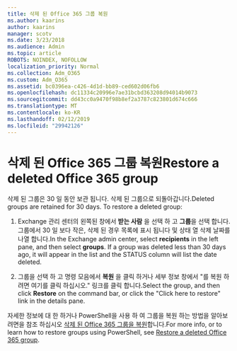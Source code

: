 ```yaml
---
title: 삭제 된 Office 365 그룹 복원
ms.author: kaarins
author: kaarins
manager: scotv
ms.date: 3/23/2018
ms.audience: Admin
ms.topic: article
ROBOTS: NOINDEX, NOFOLLOW
localization_priority: Normal
ms.collection: Adm_O365
ms.custom: Adm_O365
ms.assetid: bc0396ea-c426-4d1d-bb89-ced602d06fb6
ms.openlocfilehash: dc11334c20996e7ae31bcbd363208d94014b9073
ms.sourcegitcommit: dd43cc0a9470f98b8ef2a3787c823801d674c666
ms.translationtype: MT
ms.contentlocale: ko-KR
ms.lasthandoff: 02/12/2019
ms.locfileid: "29942126"
---
```

# <a name="restore-a-deleted-office-365-group"></a><span data-ttu-id="68691-102">삭제 된 Office 365 그룹 복원</span><span class="sxs-lookup"><span data-stu-id="68691-102">Restore a deleted Office 365 group</span></span>

<span data-ttu-id="68691-p101">삭제 된 그룹은 30 일 동안 보관 됩니다. 삭제 된 그룹으로 되돌아갑니다.</span><span class="sxs-lookup"><span data-stu-id="68691-p101">Deleted groups are retained for 30 days. To restore a deleted group:</span></span>
  
1. <span data-ttu-id="68691-p102">Exchange 관리 센터의 왼쪽된 창에서 **받는 사람** 을 선택 하 고 **그룹**을 선택 합니다. 그룹에서 30 일 보다 작은, 삭제 된 경우 목록에 표시 됩니다 및 상태 열 삭제 날짜를 나열 합니다.</span><span class="sxs-lookup"><span data-stu-id="68691-p102">In the Exchange admin center, select **recipients** in the left pane, and then select **groups**. If a group was deleted less than 30 days ago, it will appear in the list and the STATUS column will list the date deleted.</span></span>
    
2. <span data-ttu-id="68691-107">그룹을 선택 하 고 명령 모음에서 **복원** 을 클릭 하거나 세부 정보 창에서 "를 복원 하려면 여기를 클릭 하십시오." 링크를 클릭 합니다.</span><span class="sxs-lookup"><span data-stu-id="68691-107">Select the group, and then click **Restore** on the command bar, or click the "Click here to restore" link in the details pane.</span></span> 
    
<span data-ttu-id="68691-108">자세한 정보에 대 한 하거나 PowerShell을 사용 하 여 그룹을 복원 하는 방법을 알아보려면을 참조 하십시오 [삭제 된 Office 365 그룹을 복원](https://go.microsoft.com/fwlink/?linkid=867802)합니다.</span><span class="sxs-lookup"><span data-stu-id="68691-108">For more info, or to learn how to restore groups using PowerShell, see [Restore a deleted Office 365 group](https://go.microsoft.com/fwlink/?linkid=867802).</span></span>
  

